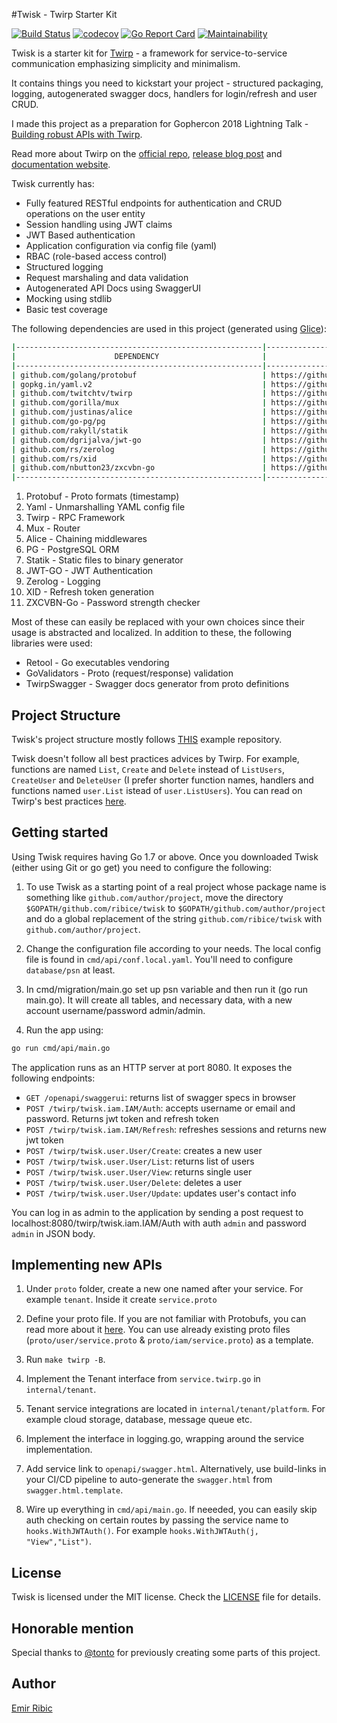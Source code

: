 #Twisk - Twirp Starter Kit

[![Build Status](https://travis-ci.org/ribice/twisk.svg?branch=master)](https://travis-ci.org/ribice/twisk)
[![codecov](https://codecov.io/gh/ribice/twisk/branch/master/graph/badge.svg)](https://codecov.io/gh/ribice/twisk)
[![Go Report Card](https://goreportcard.com/badge/github.com/ribice/twisk)](https://goreportcard.com/report/github.com/ribice/twisk)
[![Maintainability](https://api.codeclimate.com/v1/badges/c3cb09dbc0bc43186464/maintainability)](https://codeclimate.com/github/ribice/twisk/maintainability)

Twisk is a starter kit for [Twirp](https://github.com/twitchtv/twirp) - a framework for service-to-service communication emphasizing simplicity and minimalism.

It contains things you need to kickstart your project - structured packaging, logging, autogenerated swagger docs, handlers for login/refresh and user CRUD.

I made this project as a preparation for Gophercon 2018 Lightning Talk - [Building robust APIs with Twirp](https://gc2018-lightning.herokuapp.com/blocks/c8d55346-012d-4d72-83db-fc8a3f92a9a3/slots/9ccad9a7-1e67-4f40-8889-dfa86110ba9e).

Read more about Twirp on the [official repo](https://github.com/twitchtv/twirp), [release blog post](https://blog.twitch.tv/twirp-a-sweet-new-rpc-framework-for-go-5f2febbf35f) and [documentation website](https://twitchtv.github.io/twirp/docs/intro.html).

Twisk currently has:

* Fully featured RESTful endpoints for authentication and CRUD operations on the user entity
* Session handling using JWT claims
* JWT Based authentication
* Application configuration via config file (yaml)
* RBAC (role-based access control)
* Structured logging
* Request marshaling and data validation
* Autogenerated API Docs using SwaggerUI
* Mocking using stdlib
* Basic test coverage

The following dependencies are used in this project (generated using [Glice](https://github.com/ribice/glice)):

```bash
|-------------------------------------------------------|------------------------------------------------|--------------|
|                      DEPENDENCY                       |                    REPOURL                     |   LICENSE    |
|-------------------------------------------------------|------------------------------------------------|--------------|
| github.com/golang/protobuf                            | https://github.com/golang/protobuf             | bsd-3-clause |
| gopkg.in/yaml.v2                                      | https://github.com/go-yaml/yaml                |              |
| github.com/twitchtv/twirp                             | https://github.com/twitchtv/twirp              | Other        |
| github.com/gorilla/mux                                | https://github.com/gorilla/mux                 | bsd-3-clause |
| github.com/justinas/alice                             | https://github.com/justinas/alice              | MIT          |
| github.com/go-pg/pg                                   | https://github.com/go-pg/pg                    | bsd-2-clause |
| github.com/rakyll/statik                              | https://github.com/rakyll/statik               | Apache-2.0   |
| github.com/dgrijalva/jwt-go                           | https://github.com/dgrijalva/jwt-go            | MIT          |
| github.com/rs/zerolog                                 | https://github.com/rs/zerolog                  | MIT          |
| github.com/rs/xid                                     | https://github.com/rs/xid                      | MIT          |
| github.com/nbutton23/zxcvbn-go                        | https://github.com/nbutton23/zxcvbn-go         | MIT          |
|-------------------------------------------------------|------------------------------------------------|--------------|
```

1. Protobuf - Proto formats (timestamp)
2. Yaml - Unmarshalling YAML config file
3. Twirp - RPC Framework
4. Mux - Router
5. Alice - Chaining middlewares
6. PG - PostgreSQL ORM
7. Statik - Static files to binary generator
8. JWT-GO - JWT Authentication
9. Zerolog - Logging
10. XID - Refresh token generation
11. ZXCVBN-Go - Password strength checker

Most of these can easily be replaced with your own choices since their usage is abstracted and localized. In addition to these, the following libraries were used:

* Retool - Go executables vendoring
* GoValidators - Proto (request/response) validation
* TwirpSwagger - Swagger docs generator from proto definitions

## Project Structure

Twisk's project structure mostly follows [THIS](https://github.com/golang-standards/project-layout) example repository.

Twisk doesn't follow all best practices advices by Twirp. For example, functions are named `List`, `Create` and `Delete` instead of `ListUsers`, `CreateUser` and `DeleteUser` (I prefer shorter function names, handlers and functions named `user.List` istead of `user.ListUsers`). You can read on Twirp's best practices [here](https://twitchtv.github.io/twirp/docs/best_practices.html).

## Getting started

Using Twisk requires having Go 1.7 or above. Once you downloaded Twisk (either using Git or go get) you need to configure the following:

1. To use Twisk as a starting point of a real project whose package name is something like `github.com/author/project`, move the directory `$GOPATH/github.com/ribice/twisk` to `$GOPATH/github.com/author/project` and do a global replacement of the string `github.com/ribice/twisk` with `github.com/author/project`.

2. Change the configuration file according to your needs. The local config file is found in `cmd/api/conf.local.yaml`. You'll need to configure `database/psn` at least.

3. In cmd/migration/main.go set up psn variable and then run it (go run main.go). It will create all tables, and necessary data, with a new account username/password admin/admin.

4. Run the app using:

```bash
go run cmd/api/main.go
```

The application runs as an HTTP server at port 8080. It exposes the following endpoints:

* `GET /openapi/swaggerui`: returns list of swagger specs in browser
* `POST /twirp/twisk.iam.IAM/Auth`: accepts username or email and password. Returns jwt token and refresh token
* `POST /twirp/twisk.iam.IAM/Refresh`: refreshes sessions and returns new jwt token
* `POST /twirp/twisk.user.User/Create`:  creates a new user
* `POST /twirp/twisk.user.User/List`:  returns list of users
* `POST /twirp/twisk.user.User/View`: returns single user
* `POST /twirp/twisk.user.User/Delete`: deletes a user
* `POST /twirp/twisk.user.User/Update`: updates user's contact info

You can log in as admin to the application by sending a post request to localhost:8080/twirp/twisk.iam.IAM/Auth with auth `admin` and password `admin` in JSON body.

## Implementing new APIs

1. Under `proto` folder, create a new one named after your service. For example `tenant`. Inside it create `service.proto`

2. Define your proto file. If you are not familiar with Protobufs, you can read more about it [here](https://developers.google.com/protocol-buffers/docs/proto3). You can use already existing proto files (`proto/user/service.proto` & `proto/iam/service.proto`) as a template.

3. Run `make twirp -B`.

4. Implement the Tenant interface from `service.twirp.go` in `internal/tenant`.

5. Tenant service integrations are located in `internal/tenant/platform`. For example cloud storage, database, message queue etc.

6. Implement the interface in logging.go, wrapping around the service implementation.

7. Add service link to `openapi/swagger.html`. Alternatively, use build-links in your CI/CD pipeline to auto-generate the `swagger.html` from `swagger.html.template`.

8. Wire up everything in `cmd/api/main.go`. If neeeded, you can easily skip auth checking on certain routes by passing the service name to `hooks.WithJWTAuth()`. For example `hooks.WithJWTAuth(j, "View","List")`.

## License

Twisk is licensed under the MIT license. Check the [LICENSE](LICENSE.md) file for details.

## Honorable mention

Special thanks to [@tonto](https://github.com/tonto) for previously creating some parts of this project.

## Author

[Emir Ribic](https://ribice.ba)
